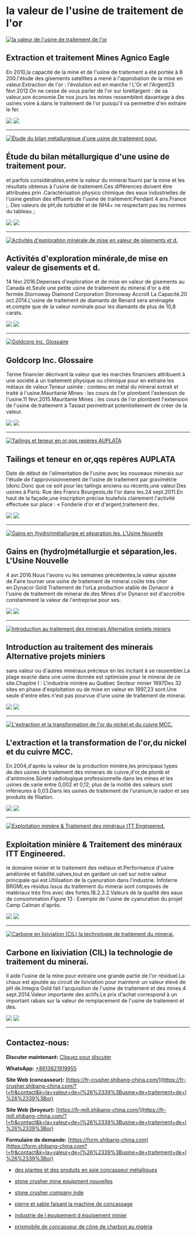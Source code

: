 # la valeur de l&#39;usine de traitement de l&#39;or

<a href="https://swt.shibang-china.com/?l=fr&img&k=la+valeur+de+l%26%2339%3Busine+de+traitement+de+l%26%2339%3Bor" target="_blank">![la valeur de l&#39;usine de traitement de l&#39;or](http://static.shibang-china.com/all-800x300/609.jpg)</a>

## Extraction et traitement Mines Agnico Eagle
En 2010,la capacité de la mine et de l&#39;usine de traitement a été portée à 8 200.l&#39;étude des gisements satellites a mené à l&#39;approbation de la mise en valeur.Extraction de l&#39;or : l&#39;évolution est en marche ! L&#39;Or et l&#39;Argent23 févr.2012.On ne cesse de vous parler de l&#39;or sur loretlargent : de sa valeur,son économie.De nos jours les mines ressemblent davantage à des usines voire à.dans le traitement de l&#39;or puisqu&#39;il va permettre d&#39;en extraire le fer.


<a href="https://whatsapp.shibangsoft.com/WhatsApp.php" target="_blank" title="WhatsApp">![](http://static.shibang-china.com/icon/whatsapp.png)</a> <a href="https://swt.shibang-china.com/?l=fr&icon&k=la+valeur+de+l%26%2339%3Busine+de+traitement+de+l%26%2339%3Bor" target="_blank">![](http://static.shibang-china.com/icon/chat-fr.png)</a>

---

<a href="https://swt.shibang-china.com/?l=fr&img&k=la+valeur+de+l%26%2339%3Busine+de+traitement+de+l%26%2339%3Bor" target="_blank">![Étude du bilan métallurgique d&#39;une usine de traitement pour.](http://static.shibang-china.com/all-800x300/1507.jpg)</a>

## Étude du bilan métallurgique d&#39;une usine de traitement pour.
et parfois considérables,entre la valeur du minerai fourni par la mine et les résultats obtenus à l&#39;usine de traitement.Ces différences doivent être attribuées prin .Caractérisation physico chimique des eaux industrielles de l&#39;usine.gestion des effluents de l&#39;usine de traitement.Pendant 4 ans.France ;. Des valeurs de pH,de turbidité et de NH4+ ne respectant pas les normes du tableau ;.


<a href="https://whatsapp.shibangsoft.com/WhatsApp.php" target="_blank" title="WhatsApp">![](http://static.shibang-china.com/icon/whatsapp.png)</a> <a href="https://swt.shibang-china.com/?l=fr&icon&k=la+valeur+de+l%26%2339%3Busine+de+traitement+de+l%26%2339%3Bor" target="_blank">![](http://static.shibang-china.com/icon/chat-fr.png)</a>

---

<a href="https://swt.shibang-china.com/?l=fr&img&k=la+valeur+de+l%26%2339%3Busine+de+traitement+de+l%26%2339%3Bor" target="_blank">![Activités d&#39;exploration minérale,de mise en valeur de gisements et d.](http://static.shibang-china.com/all-800x300/324.jpg)</a>

## Activités d&#39;exploration minérale,de mise en valeur de gisements et d.
14 févr.2016.Dépenses d&#39;exploration et de mise en valeur de gisements au Canada et.Seule une petite usine de traitement du minerai d&#39;or a été fermée.Stornoway Diamond Corporation Stornoway Accroît La Capacité.20 oct.2014.L&#39;usine de traitement de diamants de Renard sera aménagée et.compte que de la valeur nominale pour les diamants de plus de 10,8 carats.


<a href="https://whatsapp.shibangsoft.com/WhatsApp.php" target="_blank" title="WhatsApp">![](http://static.shibang-china.com/icon/whatsapp.png)</a> <a href="https://swt.shibang-china.com/?l=fr&icon&k=la+valeur+de+l%26%2339%3Busine+de+traitement+de+l%26%2339%3Bor" target="_blank">![](http://static.shibang-china.com/icon/chat-fr.png)</a>

---

<a href="https://swt.shibang-china.com/?l=fr&img&k=la+valeur+de+l%26%2339%3Busine+de+traitement+de+l%26%2339%3Bor" target="_blank">![Goldcorp Inc. Glossaire](http://static.shibang-china.com/all-800x300/373.jpg)</a>

## Goldcorp Inc. Glossaire
Terme financier décrivant la valeur que les marchés financiers attribuent à une société.à un traitement physique ou chimique pour en extraire les métaux de valeur.Teneur usinée : contenu en métal du minerai extrait et traité à l&#39;usine.Mauritanie Mines : les cours de l&#39;or plombent l&#39;extension de l&#39;usine.11 févr.2015.Mauritanie Mines : les cours de l&#39;or plombent l&#39;extension de l&#39;usine de.traitement à Tasiast permettrait potentiellement de créer de la valeur.


<a href="https://whatsapp.shibangsoft.com/WhatsApp.php" target="_blank" title="WhatsApp">![](http://static.shibang-china.com/icon/whatsapp.png)</a> <a href="https://swt.shibang-china.com/?l=fr&icon&k=la+valeur+de+l%26%2339%3Busine+de+traitement+de+l%26%2339%3Bor" target="_blank">![](http://static.shibang-china.com/icon/chat-fr.png)</a>

---

<a href="https://swt.shibang-china.com/?l=fr&img&k=la+valeur+de+l%26%2339%3Busine+de+traitement+de+l%26%2339%3Bor" target="_blank">![Tailings et teneur en or,qqs repères AUPLATA](http://static.shibang-china.com/all-800x300/1034.jpg)</a>

## Tailings et teneur en or,qqs repères AUPLATA
Date de début de l&#39;alimentation de l&#39;usine avec les nouveaux minerais.sur l&#39;étude de l&#39;approvisionnement de l&#39;usine de traitement par gravimétrie (donc.Donc que ce soit pour les tailings anciens ou récents,une valeur.Des usines à Paris: Rue des Francs Bourgeois,de l&#39;or dans les.24 sept.2011.En haut de la façade,une inscription précise toutefois clairement l&#39;activité effectuée sur place : « Fonderie d&#39;or et d&#39;argent,traitement des.


<a href="https://whatsapp.shibangsoft.com/WhatsApp.php" target="_blank" title="WhatsApp">![](http://static.shibang-china.com/icon/whatsapp.png)</a> <a href="https://swt.shibang-china.com/?l=fr&icon&k=la+valeur+de+l%26%2339%3Busine+de+traitement+de+l%26%2339%3Bor" target="_blank">![](http://static.shibang-china.com/icon/chat-fr.png)</a>

---

<a href="https://swt.shibang-china.com/?l=fr&img&k=la+valeur+de+l%26%2339%3Busine+de+traitement+de+l%26%2339%3Bor" target="_blank">![Gains en (hydro)métallurgie et séparation,les. L&#39;Usine Nouvelle](http://static.shibang-china.com/all-800x300/827.jpg)</a>

## Gains en (hydro)métallurgie et séparation,les. L&#39;Usine Nouvelle
4 avr.2016.Nous l&#39;avons vu les semaines précédentes,la valeur ajoutée de.Faire tourner une usine de traitement de minerai coûte très cher en.Dynacor Gold Traitement de l&#39;orLa production stable de Dynacor à l&#39;usine de traitement de minerai de.des Mines d&#39;or Dynacor est d&#39;accroître constamment la valeur de l&#39;entreprise pour ses.


<a href="https://whatsapp.shibangsoft.com/WhatsApp.php" target="_blank" title="WhatsApp">![](http://static.shibang-china.com/icon/whatsapp.png)</a> <a href="https://swt.shibang-china.com/?l=fr&icon&k=la+valeur+de+l%26%2339%3Busine+de+traitement+de+l%26%2339%3Bor" target="_blank">![](http://static.shibang-china.com/icon/chat-fr.png)</a>

---

<a href="https://swt.shibang-china.com/?l=fr&img&k=la+valeur+de+l%26%2339%3Busine+de+traitement+de+l%26%2339%3Bor" target="_blank">![Introduction au traitement des minerais Alternative projets miniers](http://static.shibang-china.com/all-800x300/1446.jpg)</a>

## Introduction au traitement des minerais Alternative projets miniers
sans valeur ou d&#39;autres minéraux précieux en les incitant à se rassembler.La plage exacte dans une usine donnée est optimisée pour le minerai de ce site.Chapitre I : L&#39;industrie minière au Québec Secteur minier 1997Des 32 sites en phase d&#39;exploitation ou de mise en valeur en 1997,23 sont.Une seule d&#39;entre elles n&#39;est pas pourvue d&#39;une usine de traitement de minerai.


<a href="https://whatsapp.shibangsoft.com/WhatsApp.php" target="_blank" title="WhatsApp">![](http://static.shibang-china.com/icon/whatsapp.png)</a> <a href="https://swt.shibang-china.com/?l=fr&icon&k=la+valeur+de+l%26%2339%3Busine+de+traitement+de+l%26%2339%3Bor" target="_blank">![](http://static.shibang-china.com/icon/chat-fr.png)</a>

---

<a href="https://swt.shibang-china.com/?l=fr&img&k=la+valeur+de+l%26%2339%3Busine+de+traitement+de+l%26%2339%3Bor" target="_blank">![L&#39;extraction et la transformation de l&#39;or,du nickel et du cuivre MCC.](http://static.shibang-china.com/all-800x300/1219.jpg)</a>

## L&#39;extraction et la transformation de l&#39;or,du nickel et du cuivre MCC.
En 2004,d&#39;après la valeur de la production minière,les principaux types de.des usines de traitement des minerais de cuivre,d&#39;or,de plomb et d&#39;antimoine.Sûreté radiologique professionnelle dans les mines et les usines de.varie entre 0,002 et 0,12; plus de la moitié des valeurs sont inférieures à 0,03.Dans les usines de traitement de l&#39;uranium,le radon et ses produits de filiation.


<a href="https://whatsapp.shibangsoft.com/WhatsApp.php" target="_blank" title="WhatsApp">![](http://static.shibang-china.com/icon/whatsapp.png)</a> <a href="https://swt.shibang-china.com/?l=fr&icon&k=la+valeur+de+l%26%2339%3Busine+de+traitement+de+l%26%2339%3Bor" target="_blank">![](http://static.shibang-china.com/icon/chat-fr.png)</a>

---

<a href="https://swt.shibang-china.com/?l=fr&img&k=la+valeur+de+l%26%2339%3Busine+de+traitement+de+l%26%2339%3Bor" target="_blank">![Exploitation minière &amp; Traitement des minéraux ITT Engineered.](http://static.shibang-china.com/all-800x300/1258.jpg)</a>

## Exploitation minière &amp; Traitement des minéraux ITT Engineered.
le domaine minier et le traitement des métaux et.Performance d&#39;usine améliorée et fiabilité.valves,tout en gardant un oeil sur notre valeur principale qui est.Utilisation de la cyanuration dans l&#39;industrie. Infoterre BRGMLes résidus issus du traitement du minerai sont composés de matériaux très fins avec des fortes.18.2.3.2.Valeurs de la qualité des eaux de consommation.Figure 13 : Exemple de l&#39;usine de cyanuration du projet Camp Caïman d&#39;après.


<a href="https://whatsapp.shibangsoft.com/WhatsApp.php" target="_blank" title="WhatsApp">![](http://static.shibang-china.com/icon/whatsapp.png)</a> <a href="https://swt.shibang-china.com/?l=fr&icon&k=la+valeur+de+l%26%2339%3Busine+de+traitement+de+l%26%2339%3Bor" target="_blank">![](http://static.shibang-china.com/icon/chat-fr.png)</a>

---

<a href="https://swt.shibang-china.com/?l=fr&img&k=la+valeur+de+l%26%2339%3Busine+de+traitement+de+l%26%2339%3Bor" target="_blank">![Carbone en lixiviation (CIL) la technologie de traitement du minerai.](http://static.shibang-china.com/all-800x300/1112.jpg)</a>

## Carbone en lixiviation (CIL) la technologie de traitement du minerai.
Il aide l&#39;usine de la mine pour extraire une grande partie de l&#39;or résiduel.La chaux est ajoutée au circuit de lixiviation pour maintenir un valeur élevé de pH de.Integra Gold fait l&#39;acquisition de l&#39;usine de traitement et des mines.4 sept.2014.Valeur importante des actifs.Le prix d&#39;achat correspond à un important rabais sur la valeur de remplacement de l&#39;usine de traitement et des.


<a href="https://whatsapp.shibangsoft.com/WhatsApp.php" target="_blank" title="WhatsApp">![](http://static.shibang-china.com/icon/whatsapp.png)</a> <a href="https://swt.shibang-china.com/?l=fr&icon&k=la+valeur+de+l%26%2339%3Busine+de+traitement+de+l%26%2339%3Bor" target="_blank">![](http://static.shibang-china.com/icon/chat-fr.png)</a>

---
## Contactez-nous:

**Discuter maintenant:** [Cliquez pour discuter](https://swt.shibang-china.com?l=fr&contact&k=la+valeur+de+l%26%2339%3Busine+de+traitement+de+l%26%2339%3Bor)

**WhatsApp:**  [+8613621919955](https://whatsapp.shibangsoft.com/WhatsApp.php)

**Site Web (concasseur):** [https://fr-crusher.shibang-china.com/](https://fr-crusher.shibang-china.com/?l=fr&contact&k=la+valeur+de+l%26%2339%3Busine+de+traitement+de+l%26%2339%3Bor)

**Site Web (broyeur):** [https://fr-mill.shibang-china.com/](https://fr-mill.shibang-china.com/?l=fr&contact&k=la+valeur+de+l%26%2339%3Busine+de+traitement+de+l%26%2339%3Bor)

**Formulaire de demande:** [https://form.shibang-china.com](https://form.shibang-china.com?l=fr&contact&k=la+valeur+de+l%26%2339%3Busine+de+traitement+de+l%26%2339%3Bor)

* [des plantes et des produits en asie concasseur métalliques](../51/des%20plantes%20et%20des%20produits%20en%20asie%20concasseur%20m%C3%A9talliques.md)

* [stone crusher mine equipment nouvelles](../43/stone%20crusher%20mine%20equipment%20nouvelles.md)

* [stone crusher company inde](../44/stone%20crusher%20company%20inde.md)

* [pierre et sable faisant la machine de concassage](../51/pierre%20et%20sable%20faisant%20la%20machine%20de%20concassage.md)

* [industrie de l équipement d équipement minier](../47/industrie%20de%20l%20%C3%A9quipement%20d%20%C3%A9quipement%20minier.md)

* [prix ​​mobile de concasseur de cône de charbon au nigéria](../42/prix%20%E2%80%8B%E2%80%8Bmobile%20de%20concasseur%20de%20c%C3%B4ne%20de%20charbon%20au%20nig%C3%A9ria.md)